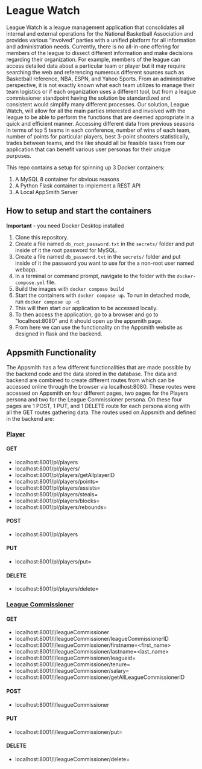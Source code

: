 # League Watch
League Watch is a league management application that consolidates all internal and external operations for the National Basketball Association and provides various “involved” parties with a unified platform for all information and administration needs. Currently, there is no all-in-one offering for members of the league to dissect different information and make decisions regarding their organization. For example, members of the league can access detailed data about a particular team or player but it may require searching the web and referencing numerous different sources such as Basketball reference, NBA, ESPN, and Yahoo Sports. From an administrative perspective, it is not exactly known what each team utilizes to manage their team logistics or if each organization uses a different tool, but from a league commissioner standpoint having the solution be standardized and consistent would simplify many different processes. Our solution, League Watch, will allow for all the main parties interested and involved with the league to be able to perform the functions that are deemed appropriate in a quick and efficient manner. Accessing different data from previous seasons in terms of top 5 teams in each conference, number of wins of each team, number of points for particular players, best 3-point shooters statistically, trades between teams, and the like should all be feasible tasks from our application that can benefit various user personas for their unique purposes. 

This repo contains a setup for spinning up 3 Docker containers: 
1. A MySQL 8 container for obvious reasons
1. A Python Flask container to implement a REST API
1. A Local AppSmith Server

## How to setup and start the containers
**Important** - you need Docker Desktop installed

1. Clone this repository.  
1. Create a file named `db_root_password.txt` in the `secrets/` folder and put inside of it the root password for MySQL. 
1. Create a file named `db_password.txt` in the `secrets/` folder and put inside of it the password you want to use for the a non-root user named webapp. 
1. In a terminal or command prompt, navigate to the folder with the `docker-compose.yml` file.  
1. Build the images with `docker compose build`
1. Start the containers with `docker compose up`.  To run in detached mode, run `docker compose up -d`. 
1. This will then start our application to be accessed locally.
1. To then access the application, go to a browser and go to "localhost:8080" and it should open up the appsmith page.
1. From here we can use the functionality on the Appsmith website as designed in flask and the backend.

## Appsmith Functionality
The Appsmith has a few different functionalities that are made possible by the backend code and the data stored in the database. The data and backend are combined to create different routes from which can be accessed online through the browser via localhost:8080. These routes were accessed on Appsmith on four different pages, two pages for the Players persona and two for the League Commissioner persona. On these four pages are 1 POST, 1 PUT, and 1 DELETE route for each persona along with all the GET routes gathering data. The routes used on Appsmith and defined in the backend are:

### <u> Player </u>
#### GET
* localhost:8001/pl/players
* localhost:8001/pl/players/<playerID>
* localhost:8001/pl/players/getAllplayerID
* localhost:8001/pl/players/points=<points>
* localhost:8001/pl/players/assists=<assists>
* localhost:8001/pl/players/steals=<steals>
* localhost:8001/pl/players/blocks=<blocks>
* localhost:8001/pl/players/rebounds=<rebounds>

#### POST
* localhost:8001/pl/players

#### PUT
* localhost:8001/pl/players/put=<playerID>

#### DELETE
* localhost:8001/pl/players/delete=<playerID>

### <u> League Commissioner </u>
#### GET
* localhost:8001/l/leagueCommissioner
* localhost:8001/l/leagueCommissioner/leagueCommissionerID
* localhost:8001/l/leagueCommissioner/firstname=<first_name>
* localhost:8001/l/leagueCommissioner/lastname=<last_name>
* localhost:8001/l/leagueCommissioner/leagueid=<leagueid>
* localhost:8001/l/leagueCommissioner/tenure=<tenure>
* localhost:8001/l/leagueCommissioner/salary=<salary>
* localhost:8001/l/leagueCommissioner/getAllLeagueCommissionerID

#### POST
* localhost:8001/l/leagueCommissioner

#### PUT
* localhost:8001/l/leagueCommissioner/put=<leagueCommissionerID>

#### DELETE
* localhost:8001/l/leagueCommissioner/delete=<leagueCommissionerID>
